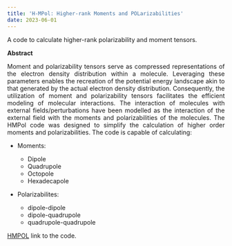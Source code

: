 ```yaml
---
title: 'H-MPol: Higher-rank Moments and POLarizabilities'
date: 2023-06-01
---
```


 A code to calculate higher-rank polarizability  and moment tensors.

<!--more-->
**Abstract**
<div style="text-align: justify"> 
Moment and polarizability tensors serve as compressed representations of the electron density distribution within a molecule. Leveraging these parameters enables the recreation of the potential energy landscape akin to that generated by the actual electron density distribution. Consequently, the utilization of moment and polarizability tensors facilitates the efficient modeling of molecular interactions. The interaction of molecules with external fields/perturbations have been modelled as the interaction of the external field with the moments and polarizabilities of the molecules. The HMPol code was designed to simplify the calculation of higher order moments and polarizabilities. The code is capable of calculating: 

- Moments:
    - Dipole
    - Quadrupole
    - Octopole
    - Hexadecapole

- Polarizabilites:
    - dipole-dipole
    - dipole-quadrupole
    - quadrupole-quadrupole

</div>




[HMPOL](https://gitlab.com/AnoopANair/the-hmpol-project) link to the code.

